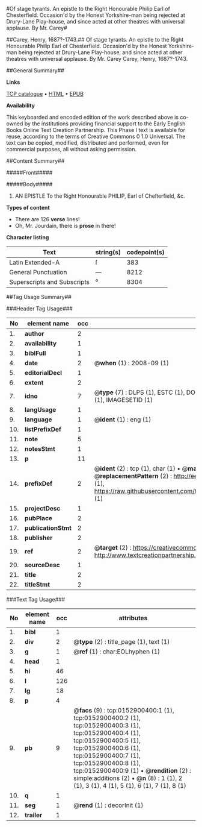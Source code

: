 #Of stage tyrants. An epistle to the Right Honourable Philip Earl of Chesterfield. Occasion'd by the Honest Yorkshire-man being rejected at Drury-Lane Play-house, and since acted at other theatres with universal applause. By Mr. Carey#

##Carey, Henry, 1687?-1743.##
Of stage tyrants. An epistle to the Right Honourable Philip Earl of Chesterfield. Occasion'd by the Honest Yorkshire-man being rejected at Drury-Lane Play-house, and since acted at other theatres with universal applause. By Mr. Carey
Carey, Henry, 1687?-1743.

##General Summary##

**Links**

[TCP catalogue](http://www.ota.ox.ac.uk/tcp/)  • 
[HTML](http://tei.it.ox.ac.uk/tcp/Texts-HTML/free/004/004807715.html)  • 
[EPUB](http://tei.it.ox.ac.uk/tcp/Texts-EPUB/free/004/004807715.epub)

**Availability**

This keyboarded and encoded edition of the
	       work described above is co-owned by the institutions
	       providing financial support to the Early English Books
	       Online Text Creation Partnership. This Phase I text is
	       available for reuse, according to the terms of Creative
	       Commons 0 1.0 Universal. The text can be copied,
	       modified, distributed and performed, even for
	       commercial purposes, all without asking permission.


##Content Summary##

#####Front#####

#####Body#####

1. AN EPISTLE To the Right Honourable PHILIP, Earl of Cheſterfield, &c.

**Types of content**

  * There are 126 **verse** lines!
  * Oh, Mr. Jourdain, there is **prose** in there!

**Character listing**


|Text|string(s)|codepoint(s)|
|---|---|---|
|Latin Extended-A|ſ|383|
|General Punctuation|—|8212|
|Superscripts             and Subscripts|⁰|8304|

##Tag Usage Summary##

###Header Tag Usage###

|No|element name|occ|attributes|
|---|---|---|---|
|1.|__author__|2||
|2.|__availability__|1||
|3.|__biblFull__|1||
|4.|__date__|2| @__when__ (1) : 2008-09 (1)|
|5.|__editorialDecl__|1||
|6.|__extent__|2||
|7.|__idno__|7| @__type__ (7) : DLPS (1), ESTC (1), DOCNO (1), TCP (1), GALEDOCNO (1), CONTENTSET (1), IMAGESETID (1)|
|8.|__langUsage__|1||
|9.|__language__|1| @__ident__ (1) : eng (1)|
|10.|__listPrefixDef__|1||
|11.|__note__|5||
|12.|__notesStmt__|1||
|13.|__p__|11||
|14.|__prefixDef__|2| @__ident__ (2) : tcp (1), char (1)  •  @__matchPattern__ (2) : ([0-9\-]+):([0-9IVX]+) (1), (.+) (1)  •  @__replacementPattern__ (2) : http://eebo.chadwyck.com/downloadtiff?vid=$1&page=$2 (1), https://raw.githubusercontent.com/textcreationpartnership/Texts/master/tcpchars.xml#$1 (1)|
|15.|__projectDesc__|1||
|16.|__pubPlace__|2||
|17.|__publicationStmt__|2||
|18.|__publisher__|2||
|19.|__ref__|2| @__target__ (2) : https://creativecommons.org/publicdomain/zero/1.0/ (1), http://www.textcreationpartnership.org/docs/. (1)|
|20.|__sourceDesc__|1||
|21.|__title__|2||
|22.|__titleStmt__|2||


###Text Tag Usage###

|No|element name|occ|attributes|
|---|---|---|---|
|1.|__bibl__|1||
|2.|__div__|2| @__type__ (2) : title_page (1), text (1)|
|3.|__g__|1| @__ref__ (1) : char:EOLhyphen (1)|
|4.|__head__|1||
|5.|__hi__|46||
|6.|__l__|126||
|7.|__lg__|18||
|8.|__p__|4||
|9.|__pb__|9| @__facs__ (9) : tcp:0152900400:1 (1), tcp:0152900400:2 (1), tcp:0152900400:3 (1), tcp:0152900400:4 (1), tcp:0152900400:5 (1), tcp:0152900400:6 (1), tcp:0152900400:7 (1), tcp:0152900400:8 (1), tcp:0152900400:9 (1)  •  @__rendition__ (2) : simple:additions (2)  •  @__n__ (8) : 1 (1), 2 (1), 3 (1), 4 (1), 5 (1), 6 (1), 7 (1), 8 (1)|
|10.|__q__|1||
|11.|__seg__|1| @__rend__ (1) : decorInit (1)|
|12.|__trailer__|1||
